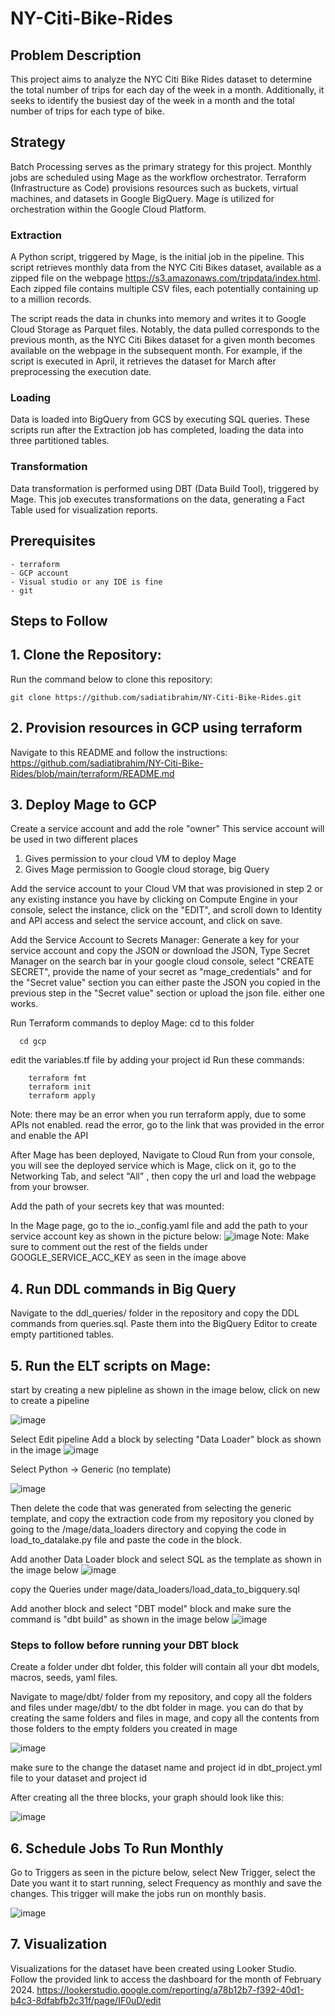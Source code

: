 # NY-Citi-Bike-Rides

## Problem Description

This project aims to analyze the NYC Citi Bike Rides dataset to determine the total number of trips for each day of the week in a month. Additionally, it seeks to identify the busiest day of the week in a month and the total number of trips for each type of bike.

## Strategy

Batch Processing serves as the primary strategy for this project. Monthly jobs are scheduled using Mage as the workflow orchestrator. Terraform (Infrastructure as Code) provisions resources such as buckets, virtual machines, and datasets in Google BigQuery. Mage is utilized for orchestration within the Google Cloud Platform.

### Extraction

A Python script, triggered by Mage, is the initial job in the pipeline. This script retrieves monthly data from the NYC Citi Bikes dataset, available as a zipped file on the webpage https://s3.amazonaws.com/tripdata/index.html. Each zipped file contains multiple CSV files, each potentially containing up to a million records.

The script reads the data in chunks into memory and writes it to Google Cloud Storage as Parquet files. Notably, the data pulled corresponds to the previous month, as the NYC Citi Bikes dataset for a given month becomes available on the webpage in the subsequent month. For example, if the script is executed in April, it retrieves the dataset for March after preprocessing the execution date.

### Loading

Data is loaded into BigQuery from GCS by executing SQL queries. These scripts run after the Extraction job has completed, loading the data into three partitioned tables.

### Transformation

Data transformation is performed using DBT (Data Build Tool), triggered by Mage. This job executes transformations on the data, generating a Fact Table used for visualization reports.

## Prerequisites

    - terraform
    - GCP account
    - Visual studio or any IDE is fine
    - git

## Steps to Follow

## 1. Clone the Repository:
Run the command below to clone this repository:

    git clone https://github.com/sadiatibrahim/NY-Citi-Bike-Rides.git

## 2. Provision resources in GCP using terraform

Navigate to this README and follow the instructions: https://github.com/sadiatibrahim/NY-Citi-Bike-Rides/blob/main/terraform/README.md

## 3. Deploy Mage to GCP

Create a service account and add the role "owner" This service account will be used in two different places

  1. Gives permission to your cloud VM to deploy Mage
  2. Gives Mage permission to Google cloud storage, big Query

Add the service account to your Cloud VM that was provisioned in step 2 or any existing instance you have by clicking on Compute Engine in your console, select the instance, click on the "EDIT", and scroll down to Identity and API access and select the service account, and click on save.

Add the Service Account to Secrets Manager:
  Generate a key for your service account and copy the JSON or download the JSON,
  Type Secret Manager on the search bar in your google cloud console, select "CREATE SECRET", provide the name of your secret as "mage_credentials" and for the "Secret value" section you can either paste the JSON you copied in the previous step in the "Secret value" section or upload the json file. either one works.

Run Terraform commands to deploy Mage:
cd to this folder 

      cd gcp
  edit the variables.tf file by adding your project id
  Run these commands:

        terraform fmt
        terraform init
        terraform apply
  Note: there may be an error when you run terraform apply, due to some APIs not enabled. read the error, go to the link that was provided in the error and enable the API

  After Mage has been deployed, Navigate to Cloud Run from your console, you will see the deployed service which is Mage, click on it, go to the Networking Tab, and select "All" , then copy the url and load the webpage from your browser.


Add the path of your secrets key that was mounted:

  In the Mage page, go to the io._config.yaml file and add the path to your service account key as shown in the picture below:
  ![image](https://github.com/sadiatibrahim/NY-Citi-Bike-Rides/assets/57956925/f788139a-58c1-46be-b3d4-7928d3df598e)
  Note: Make sure to comment out the rest of the fields under GOOGLE_SERVICE_ACC_KEY as seen in the image above



## 4. Run DDL commands in Big Query

Navigate to the ddl_queries/ folder in the repository and copy the DDL commands from queries.sql. Paste them into the BigQuery Editor to create empty partitioned tables.


## 5. Run the ELT scripts on Mage:

start by creating a new pipleline as shown in the image below, click on new to create a pipeline

![image](https://github.com/sadiatibrahim/NY-Citi-Bike-Rides/assets/57956925/78b0fbd0-de46-475e-b7f2-346643fa7b81)

Select Edit pipeline
Add a block by selecting "Data Loader" block as shown in the image
![image](https://github.com/sadiatibrahim/NY-Citi-Bike-Rides/assets/57956925/0f2ccece-6c69-4a28-b44e-44bb814fbc2c)

Select Python -> Generic (no template)

![image](https://github.com/sadiatibrahim/NY-Citi-Bike-Rides/assets/57956925/3933801e-90b3-483d-80af-44a7532b1aac)

Then delete the code that was generated from selecting the generic template, and copy the extraction code from my repository you cloned by going to the /mage/data_loaders directory and copying the code in load_to_datalake.py file and paste the code in the block.

Add another Data Loader block and select SQL as the template as shown in the image below
![image](https://github.com/sadiatibrahim/NY-Citi-Bike-Rides/assets/57956925/b9376039-ec26-4e65-96bb-25bbff7a28fc)

copy the Queries under mage/data_loaders/load_data_to_bigquery.sql

Add another block and select "DBT model" block and make sure the command is "dbt build" as shown in the image below
![image](https://github.com/sadiatibrahim/NY-Citi-Bike-Rides/assets/57956925/b48ab6d1-0395-4050-ae88-5d8a51369c3d)

### Steps to follow before running your DBT block

Create a folder under dbt folder, this folder will contain all your dbt models, macros, seeds, yaml files.

Navigate to mage/dbt/ folder from my repository, and copy all the folders and files under mage/dbt/ to the dbt folder in mage. you can do that by creating the same folders and files in mage, and copy all the contents from those folders to the empty folders you created in mage

![image](https://github.com/sadiatibrahim/NY-Citi-Bike-Rides/assets/57956925/5e69c1db-0428-4994-8404-4dd140ff5e62)

make sure to the change the dataset name and project id in dbt_project.yml file to your dataset and project id


After creating all the three blocks, your graph should look like this:

![image](https://github.com/sadiatibrahim/NY-Citi-Bike-Rides/assets/57956925/9ab77fe4-304b-47a8-9800-a51ab9c46eac)

## 6. Schedule Jobs To Run Monthly

Go to Triggers as seen in the picture below, select New Trigger, select the Date you want it to start running,
select Frequency as monthly and save the changes. This trigger will make the jobs run on monthly basis.

![image](https://github.com/sadiatibrahim/NY-Citi-Bike-Rides/assets/57956925/cb04e8f5-ad8c-4041-9fcd-baec02910141)


## 7.  Visualization

Visualizations for the dataset have been created using Looker Studio. Follow the provided link to access the dashboard for the month of February 2024.
https://lookerstudio.google.com/reporting/a78b12b7-f392-40d1-b4c3-8dfabfb2c31f/page/IF0uD/edit
















  
